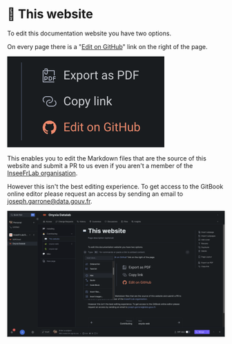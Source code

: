 # 📖 This website

To edit this documentation website you have two options.&#x20;

On every page there is a "[Edit on GitHub](https://github.com/InseeFrLab/docs.onyxia.sh)" link on the right of the page.

![](<../.gitbook/assets/image (6).png>)

This enables you to edit the Markdown files that are the source of this website and submit a PR to us even if you aren't a member of the [InseeFrLab organisation](https://github.com/InseeFrLab). &#x20;

However this isn't the best editing experience. To get access to the GitBook online editor please request an access by sending an email to [joseph.garrone@data.gouv.fr](mailto:joseph.garrone@data.gouv.fr). &#x20;

![The GitBook "what you see is what you get" editor](<../.gitbook/assets/image (3).png>)
